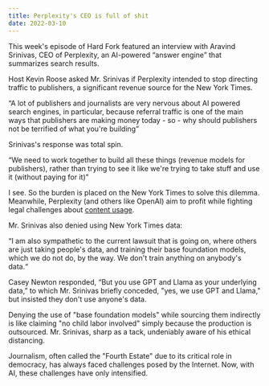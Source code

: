 ```yaml
---
title: Perplexity's CEO is full of shit
date: 2022-03-10
---
```


This week's episode of Hard Fork featured an interview with Aravind Srinivas, CEO of Perplexity, an AI-powered “answer engine” that summarizes search results.

Host Kevin Roose asked Mr. Srinivas if Perplexity intended to stop directing traffic to publishers, a significant revenue source for the New York Times.

“A lot of publishers and journalists are very nervous about AI powered search engines, in particular, because referral traffic is one of the main ways that publishers are making money today - so - why should publishers not be terrified of what you're building”

Srinivas's response was total spin.

“We need to work together to build all these things (revenue models for publishers), rather than trying to see it like we're trying to take stuff and use it (without paying for it)"

I see. So the burden is placed on the New York Times to solve this dilemma. Meanwhile, Perplexity (and others like OpenAI) aim to profit while fighting legal challenges about [content usage](https://arstechnica.com/tech-policy/2024/02/why-the-new-york-times-might-win-its-copyright-lawsuit-against-openai/5/).

Mr. Srinivas also denied using New York Times data:

“I am also sympathetic to the current lawsuit that is going on, where others are just taking people's data, and training their base foundation models, which we do not do, by the way. We don't train anything on anybody's data.“

Casey Newton responded, “But you use GPT and Llama as your underlying data,” to which Mr. Srinivas briefly conceded, "yes, we use GPT and Llama," but insisted they don't use anyone's data.

Denying the use of "base foundation models" while sourcing them indirectly is like claiming "no child labor involved" simply because the production is outsourced. Mr. Srinivas, sharp as a tack, undeniably aware of his ethical distancing.

Journalism, often called the "Fourth Estate" due to its critical role in democracy, has always faced challenges posed by the Internet. Now, with AI, these challenges have only intensified.

